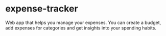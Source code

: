 # expense-tracker
Web app that helps you manage your expenses. You can create a budget, add expenses for categories and get insights into your spending habits.
